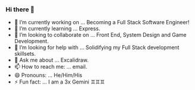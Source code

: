 ### Hi there 👋


- 🔭 I’m currently working on ... Becoming a Full Stack Software Engineer!
- 🌱 I’m currently learning ... Express.
- 👯 I’m looking to collaborate on ... Front End, System Design and Game Development.
- 🤔 I’m looking for help with ... Solidifying my Full Stack development skillsets.
- 💬 Ask me about ... Excalidraw.
- 📫 How to reach me: ... email.
- 😄 Pronouns: ... He/Him/His
- ⚡ Fun fact: ... I am a 3x Gemini ♊️♊️♊️

<!--
**maximumjpeg/maximumjpeg** is a ✨ _special_ ✨ repository because its `README.md` (this file) appears on your GitHub profile.
-->
